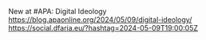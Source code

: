 New at #APA: Digital Ideology https://blog.apaonline.org/2024/05/09/digital-ideology/ https://social.dfaria.eu/?hashtag=2024-05-09T19:00:05Z